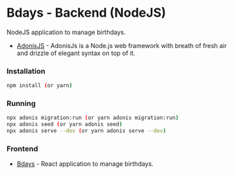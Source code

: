 # Bdays - Backend (NodeJS)

NodeJS application to manage birthdays.

- [AdonisJS](https://github.com/adonisjs) - AdonisJs is a Node.js web framework with breath of fresh air and drizzle of elegant syntax on top of it.

### Installation

```bash
npm install (or yarn)
```

### Running

```bash
npx adonis migration:run (or yarn adonis migration:run)
npx adonis seed (or yarn adonis seed)
npx adonis serve --dev (or yarn adonis serve --dev)
```

### Frontend

- [Bdays](https://github.com/bjutkoski/birthdays-frontend) - React application to manage birthdays.


